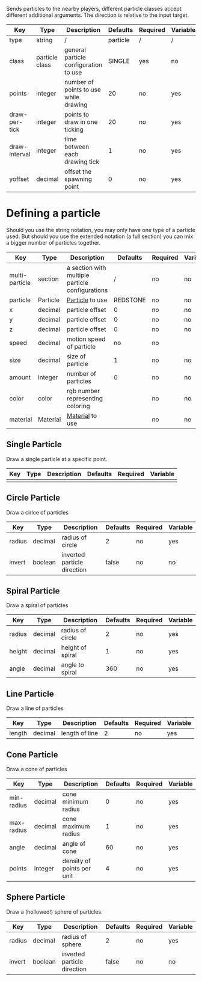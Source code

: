 Sends particles to the nearby players, different particle classes accept different additional arguments. The direction is relative to the input target.

| Key | Type | Description | Defaults | Required | Variable |
|-|-|-|-|-|-|
| type | string | / | particle | / | / |
| class | particle class | general particle configuration to use | SINGLE | yes | no |
| points | integer | number of points to use while drawing | 20 | no | yes |
| draw-per-tick | integer | points to draw in one ticking | 20 | no | yes |
| draw-interval | integer | time between each drawing tick | 1 | no | yes |
| yoffset | decimal | offset the spawning point | 0 | no | yes |

# Defining a particle

Should you use the string notation, you may only have one type of a particle used. But should you use the extended notation (a full section) you can mix a bigger number of particles together.

| Key | Type | Description | Defaults | Required | Variable |
|-|-|-|-|-|-|
| multi-particle | section | a section with multiple particle configurations | / | no | no |
| particle | Particle | [Particle](https://hub.spigotmc.org/javadocs/spigot/org/bukkit/Particle.html) to use | REDSTONE | no | no |
| x | decimal | particle offset | 0 | no | no |
| y | decimal | particle offset | 0 | no | no |
| z | decimal | particle offset | 0 | no | no |
| speed | decimal | motion speed of particle | no | no |
| size | decimal | size of particle | 1 | no | no |
| amount | integer | number of particles | 0 | no | no |
| color | color | rgb number representing coloring | | no | no |
| material | Material | [Material](https://github.com/CryptoMorin/XSeries/blob/master/src/main/java/com/cryptomorin/xseries/XMaterial.java) to use | | no | no |

## Single Particle

Draw a single particle at a specific point.

| Key | Type | Description | Defaults | Required | Variable |
|-|-|-|-|-|-|
| | | | | | |

## Circle Particle

Draw a cirlce of particles

| Key | Type | Description | Defaults | Required | Variable |
|-|-|-|-|-|-|
| radius | decimal | radius of circle | 2 | no | yes |
| invert | boolean | inverted particle direction | false | no | no |

## Spiral Particle

Draw a spiral of particles

| Key | Type | Description | Defaults | Required | Variable |
|-|-|-|-|-|-|
| radius | decimal | radius of circle | 2 | no | yes |
| height | decimal | height of spiral | 1 | no | yes |
| angle | decimal | angle to spiral | 360 | no | yes |

## Line Particle

Draw a line of particles

| Key | Type | Description | Defaults | Required | Variable |
|-|-|-|-|-|-|
| length | decimal | length of line | 2 | no | yes |

## Cone Particle

Draw a cone of particles

| Key | Type | Description | Defaults | Required | Variable |
|-|-|-|-|-|-|
| min-radius | decimal | cone minimum radius | 0 | no | yes |
| max-radius | decimal | cone maximum radius | 1 | no | yes |
| angle | decimal | angle of cone | 60 | no | yes |
| points | integer | density of points per unit | 4 | no | yes |

## Sphere Particle 

Draw a (hollowed!) sphere of particles.

| Key | Type | Description | Defaults | Required | Variable |
|-|-|-|-|-|-|
| radius | decimal | radius of sphere | 2 | no | yes |
| invert | boolean | inverted particle direction | false | no | no |